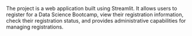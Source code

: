 The project is a web application built using Streamlit. It allows users to register for a Data Science Bootcamp, view their registration information, check their registration status, and provides administrative capabilities for managing registrations.

